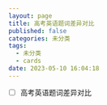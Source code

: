 ```yaml
---
layout: page
title: 高考英语题词差异对比
published: false
categories: 未分类
tags: 
  - 未分类
  - cards
date: 2023-05-10 16:04:18
---
```


- [ ] 高考英语题词差异对比
